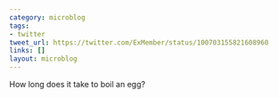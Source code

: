 ```yaml
---
category: microblog
tags:
- twitter
tweet_url: https://twitter.com/ExMember/status/100703155821608960
links: []
layout: microblog
---
```

How long does it take to boil an egg?

